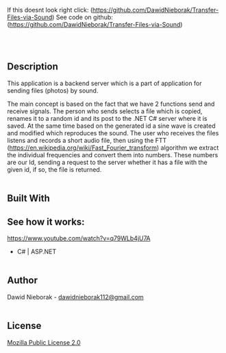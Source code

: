 If this doesnt look right click: (https://github.com/DawidNieborak/Transfer-Files-via-Sound)
See code on github: (https://github.com/DawidNieborak/Transfer-Files-via-Sound)
<div id="top"></div>
<br/><br/>

## Description

This application is a backend server which is a part of application for sending files (photos) by sound. 

The main concept is based on the fact that we have 2 functions send and receive signals. The person who sends selects a file which is copied, renames it to a random id and its post to the .NET C# server where it is saved. At the same time based on the generated id a sine wave is created and modified which reproduces the sound. The user who receives the files listens and records a short audio file, then using the FTT (https://en.wikipedia.org/wiki/Fast_Fourier_transform) algorithm we extract the individual frequencies and convert them into numbers. These numbers are our Id, sending a request to the server whether it has a file with the given id, if so, the file is returned.
<br/><br/>

## Built With

## See how it works:
https://www.youtube.com/watch?v=q79WLb4jU7A

-   C# | ASP.NET
<br/><br/>

## Author

Dawid Nieborak - dawidnieborak112@gmail.com
<br/><br/>

## License

[Mozilla Public License 2.0](https://choosealicense.com/licenses/mpl-2.0/)
